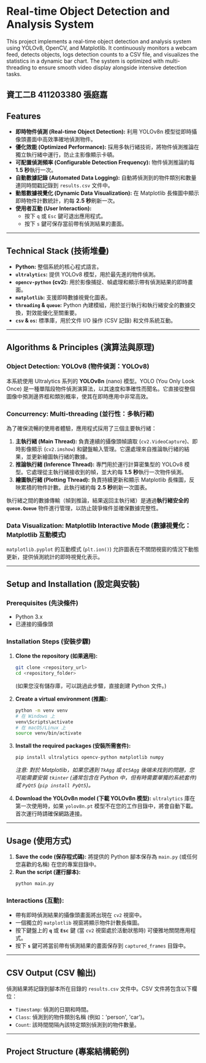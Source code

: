 # Real-time Object Detection and Analysis System

This project implements a real-time object detection and analysis system using YOLOv8, OpenCV, and Matplotlib. It continuously monitors a webcam feed, detects objects, logs detection counts to a CSV file, and visualizes the statistics in a dynamic bar chart. The system is optimized with multi-threading to ensure smooth video display alongside intensive detection tasks.

資工二B 411203380 張庭嘉
---

## Features

* **即時物件偵測 (Real-time Object Detection):** 利用 YOLOv8n 模型從即時攝像頭畫面中高效準確地偵測物件。
* **優化效能 (Optimized Performance):** 採用多執行緒技術，將物件偵測推論在獨立執行緒中運行，防止主影像顯示卡頓。
* **可配置偵測頻率 (Configurable Detection Frequency):** 物件偵測推論約每 **1.5 秒**執行一次。
* **自動數據記錄 (Automated Data Logging):** 自動將偵測到的物件類別和數量連同時間戳記錄到 `results.csv` 文件中。
* **動態數據視覺化 (Dynamic Data Visualization):** 在 Matplotlib 長條圖中顯示即時物件計數統計，約每 **2.5 秒**刷新一次。
* **使用者互動 (User Interaction):**
    * 按下 `q` 或 `Esc` 鍵可退出應用程式。
    * 按下 `s` 鍵可保存當前帶有偵測結果的畫面。

---

## Technical Stack (技術堆疊)

* **Python:** 整個系統的核心程式語言。
* **`ultralytics`:** 提供 YOLOv8 模型，用於最先進的物件偵測。
* **`opencv-python` (cv2):** 用於影像捕捉、幀處理和顯示帶有偵測結果的即時畫面。
* **`matplotlib`:** 支援即時數據視覺化圖表。
* **`threading` & `queue`:** Python 內建模組，用於並行執行和執行緒安全的數據交換，對效能優化至關重要。
* **`csv` & `os`:** 標準庫，用於文件 I/O 操作 (CSV 記錄) 和文件系統互動。

---

## Algorithms & Principles (演算法與原理)

### Object Detection: YOLOv8 (物件偵測：YOLOv8)

本系統使用 Ultralytics 系列的 **YOLOv8n** (nano) 模型。YOLO (You Only Look Once) 是一種單階段物件偵測演算法，以其速度和準確性而聞名。它直接從整個圖像中預測邊界框和類別概率，使其在即時應用中非常高效。

### Concurrency: Multi-threading (並行性：多執行緒)

為了確保流暢的使用者體驗，應用程式採用了三個主要執行緒：

1.  **主執行緒 (Main Thread):** 負責連續的攝像頭幀讀取 (`cv2.VideoCapture`)、即時影像顯示 (`cv2.imshow`) 和鍵盤輸入管理。它還處理來自推論執行緒的結果，並更新繪圖執行緒的數據。
2.  **推論執行緒 (Inference Thread):** 專門用於運行計算密集型的 YOLOv8 模型。它處理從主執行緒接收到的幀，並大約每 **1.5 秒**執行一次物件偵測。
3.  **繪圖執行緒 (Plotting Thread):** 負責持續更新和顯示 Matplotlib 長條圖，反映累積的物件計數。此執行緒約每 **2.5 秒**刷新一次圖表。

執行緒之間的數據傳輸（幀到推論，結果返回主執行緒）是通過**執行緒安全的 `queue.Queue`** 物件進行管理，以防止競爭條件並確保數據完整性。

### Data Visualization: Matplotlib Interactive Mode (數據視覺化：Matplotlib 互動模式)

`matplotlib.pyplot` 的互動模式 (`plt.ion()`) 允許圖表在不關閉視窗的情況下動態更新，提供偵測統計的即時視覺化表示。

---

## Setup and Installation (設定與安裝)

### Prerequisites (先決條件)

* Python 3.x
* 已連接的攝像頭

### Installation Steps (安裝步驟)

1.  **Clone the repository (如果適用):**
    ```bash
    git clone <repository_url>
    cd <repository_folder>
    ```
    (如果您沒有儲存庫，可以跳過此步驟，直接創建 Python 文件。)

2.  **Create a virtual environment (推薦):**
    ```bash
    python -m venv venv
    # 在 Windows 上
    venv\Scripts\activate
    # 在 macOS/Linux 上
    source venv/bin/activate
    ```

3.  **Install the required packages (安裝所需套件):**
    ```bash
    pip install ultralytics opencv-python matplotlib numpy
    ```
    *注意: 對於 Matplotlib，如果您遇到 `TkAgg` 或 `Qt5Agg` 後端未找到的問題，您可能需要安裝 `tkinter` (通常包含在 Python 中，但有時需要單獨的系統套件) 或 `PyQt5` (`pip install PyQt5`)。*

4.  **Download the YOLOv8n model (下載 YOLOv8n 模型):**
    `ultralytics` 庫在第一次使用時，如果 `yolov8n.pt` 模型不在您的工作目錄中，將會自動下載。首次運行時請確保網路連接。

---

## Usage (使用方式)

1.  **Save the code (保存程式碼):** 將提供的 Python 腳本保存為 `main.py` (或任何您喜歡的名稱) 在您的專案目錄中。
2.  **Run the script (運行腳本):**
    ```bash
    python main.py
    ```

### Interactions (互動):

* 帶有即時偵測結果的攝像頭畫面將出現在 `cv2` 視窗中。
* 一個獨立的 `matplotlib` 視窗將顯示物件計數長條圖。
* 按下鍵盤上的 **`q`** 或 **`Esc`** 鍵 (當 `cv2` 視窗處於活動狀態時) 可優雅地關閉應用程式。
* 按下 **`s`** 鍵可將當前帶有偵測結果的畫面保存到 `captured_frames` 目錄中。

---

## CSV Output (CSV 輸出)

偵測結果將記錄到腳本所在目錄的 `results.csv` 文件中。CSV 文件將包含以下欄位：

* `Timestamp`: 偵測的日期和時間。
* `Class`: 偵測到的物件類別名稱 (例如：'person', 'car')。
* `Count`: 該時間間隔內該特定類別偵測到的物件數量。

---

## Project Structure (專案結構範例)
